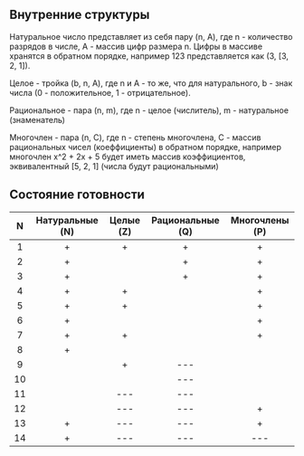## Внутренние структуры

Натуральное число представляет из себя пару (n, A), где n - количество разрядов в числе, A - массив цифр размера n.
Цифры в массиве хранятся в обратном порядке, например 123 представляется как (3, [3, 2, 1]).

Целое - тройка (b, n, A), где n и A - то же, что для натурального, b - знак числа (0 - положительное, 1 - 
отрицательное).

Рациональное - пара (n, m), где n - целое (числитель), m - натуральное (знаменатель)

Многочлен - пара (n, C), где n - степень многочлена, С - массив рациональных чисел (коеффициенты) в обратном порядке,
например многочлен x^2 + 2x + 5 будет иметь массив коэффициентов, эквивалентный [5, 2, 1] (числа будут рациональными)

## Состояние готовности
| N | Натуральные (N) | Целые (Z) | Рациональные (Q) | Многочлены (P) |
|:-:|:---------------:|:---------:|:----------------:|:--------------:|
| 1 |       +         |    +      |        +         |      +         |
| 2 |       +         |           |        +         |      +         |
| 3 |       +         |           |        +         |      +         |
| 4 |       +         |    +      |                  |      +         |
| 5 |       +         |    +      |                  |      +         |
| 6 |       +         |           |                  |      +         |
| 7 |       +         |    +      |                  |      +         |
| 8 |       +         |           |                  |                |
| 9 |                 |    +      |       ---        |                |
| 10|                 |           |       ---        |                |
| 11|                 |   ---     |       ---        |                |
| 12|                 |   ---     |       ---        |      +         |
| 13|       +         |   ---     |       ---        |      +         |
| 14|       +         |   ---     |       ---        |     ---        |
